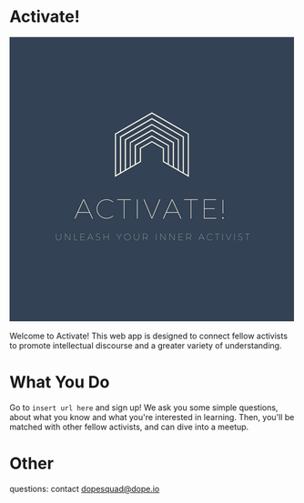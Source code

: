 Activate!
=======================
![alt tag](https://raw.githubusercontent.com/berlinchen7/PennApps2017/master/Activate!.png)


Welcome to Activate! This web app is designed to connect fellow activists to
promote intellectual discourse and a greater variety of understanding.

What You Do
=======================
Go to `insert url here` and sign up! We ask you some simple questions, about
what you know and what you're interested in learning. Then, you'll be matched
with other fellow activists, and can dive into a meetup.

Other
=======================
questions: contact dopesquad@dope.io
